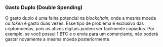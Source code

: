 ### Gasto Duplo (Double Spending)

O gasto duplo é uma falha potencial na _blockchain_, onde a mesma moeda ou _token_ é gasto duas vezes. Esse tipo de problema é exclusivo das criptomoedas, pois os ativos digitais podem ser facilmente copiados. Por exemplo, se você possui 1 BTC e o envia para um comerciante, não poderá gastar novamente a mesma moeda posteriormente.

